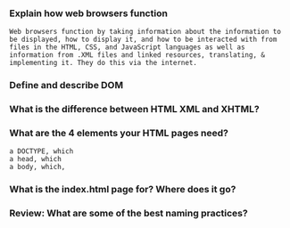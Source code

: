 ### Explain how web browsers function
    Web browsers function by taking information about the information to be displayed, how to display it, and how to be interacted with from files in the HTML, CSS, and JavaScript languages as well as information from .XML files and linked resources, translating, & implementing it. They do this via the internet. 
### Define and describe DOM

### What is the difference between HTML XML and XHTML? 

### What are the 4 elements your HTML pages need? 
    a DOCTYPE, which 
    a head, which
    a body, which,
    

### What is the index.html page for? Where does it go? 

### Review: What are some of the best naming practices?